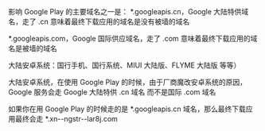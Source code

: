 影响 Google Play 的主要域名之一是： 
*.googleapis.cn，Google 大陆特供域名，走了 .cn 意味着最终下载应用的域名是没有被墙的域名

*.googleapis.com，Google 国际供应域名，走了 .com 意味着最终下载应用的域名是被墙的域名

大陆安卓系统：国行手机、国行系统、MIUI 大陆版、FLYME 大陆版 等等）

大陆安卓系统，在使用 Google Play 的时候，由于厂商魔改安卓系统的原因，Google 服务会走 Google 大陆特供 .cn 域名 而不是国际 .com 域名

如果你在用 Google Play 的时候走的是 *.googleapis.cn 域名，那么最终下载应用最终会走 *.xn--ngstr--lar8j.com
